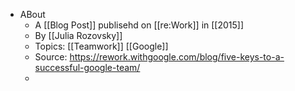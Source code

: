 - ABout
	- A [[Blog Post]] publisehd on [[re:Work]] in [[2015]]
	- By [[Julia Rozovsky]]
	- Topics: [[Teamwork]] [[Google]]
	- Source: https://rework.withgoogle.com/blog/five-keys-to-a-successful-google-team/
	-